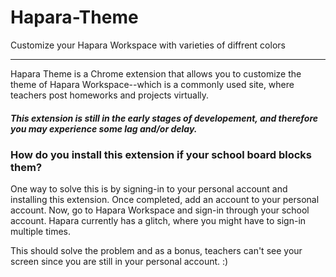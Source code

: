 # Hapara-Theme
Customize your Hapara Workspace with varieties of diffrent colors

---
Hapara Theme is a Chrome extension that allows you to customize the theme of Hapara Workspace--which 
is a commonly used site, where teachers post homeworks and projects virtually.

##### This extension is still in the early stages of developement, and therefore you may experience some lag and/or delay.


### How do you install this extension if your school board blocks them?

One way to solve this is by signing-in to your personal account and installing this extension. Once completed, add an account to your personal account.
Now, go to Hapara Workspace and sign-in through your school account. Hapara currently has a glitch, where you might have to sign-in multiple times.

This should solve the problem and as a bonus, teachers can't see your screen since you are still in your personal account. :)

